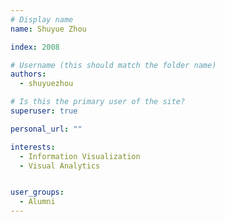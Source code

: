```yaml
---
# Display name
name: Shuyue Zhou

index: 2008

# Username (this should match the folder name)
authors:
  - shuyuezhou

# Is this the primary user of the site?
superuser: true

personal_url: ""

interests:
  - Information Visualization
  - Visual Analytics


user_groups:
  - Alumni
---
```

